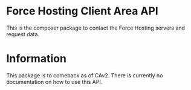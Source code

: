 # Force Hosting Client Area API
This is the composer package to contact the Force Hosting servers and request data.
# Information
This package is to comeback as of CAv2. There is currently no documentation on how to use this API.
